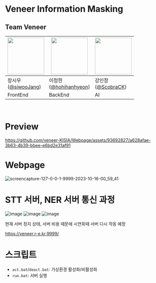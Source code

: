 # Veneer Information Masking

## Team Veneer
|<img src="https://github.com/TABA-4th/taba-frontend/assets/120318020/e6a1292d-8898-4e3f-8f17-bc7b36a3953e" width="120px" height="120px">|<img src="https://github.com/veneer-KISIA/Webpage/assets/93692827/b0940ac1-e771-465e-8ae6-93dc6af88827" width="120px" height="120px">|<img src="https://github.com/veneer-KISIA/Webpage/assets/93692827/d498642b-2e57-4633-bece-b80e769e2c88" width="120px" height="120px">|
|---|---|---|
|장시우<br>([@siwooJang](https://github.com/siwooJang))|이정한<br>([@hohihanhyeon](https://github.com/ChunEunyu))|강인창<br>([@ScobraCK](https://github.com/ChunEunyu))
|FrontEnd|BackEnd|AI|
</br>


# Preview

https://github.com/veneer-KISIA/Webpage/assets/93692827/a628afae-3b63-4b39-bbee-e6bd2e31af91



# Webpage

![screencapture-127-0-0-1-9999-2023-10-16-00_59_41](https://github.com/veneer-KISIA/Webpage/assets/88125431/99b7e10d-ef02-4340-85db-e93fa9de8f1d)

# STT 서버, NER 서버 통신 과정

![image](https://github.com/veneer-KISIA/Webpage/assets/88125431/56b78a3b-5265-4f6d-bee8-5750b6d5079e)
![image](https://github.com/veneer-KISIA/Webpage/assets/88125431/e773b144-fb2b-4475-94ce-5a58058975a3)
![image](https://github.com/veneer-KISIA/Webpage/assets/88125431/85f9c65c-1b68-4421-a080-be457e906482)

현재 서버 정지 상태, 서버 비용 때문에 시연회때 서버 다시 작동 예정

https://veneer.r-e.kr:9999/

# 스크립트
- `act.bat`/`deact.bat`: 가상환경 활성화/비활성화
- `run.bat`: 서버 실행
